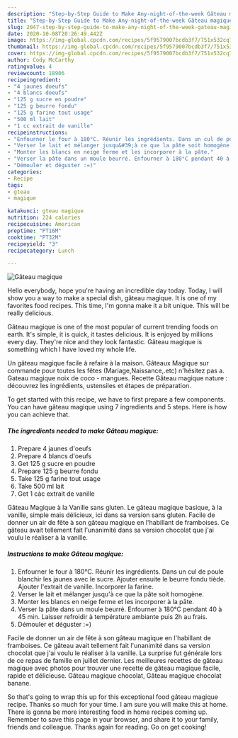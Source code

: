 ```yaml
---
description: "Step-by-Step Guide to Make Any-night-of-the-week Gâteau magique"
title: "Step-by-Step Guide to Make Any-night-of-the-week Gâteau magique"
slug: 2047-step-by-step-guide-to-make-any-night-of-the-week-gateau-magique
date: 2020-10-08T20:26:49.442Z
image: https://img-global.cpcdn.com/recipes/5f9579007bcdb3f7/751x532cq70/gateau-magique-photo-principale-de-la-recette.jpg
thumbnail: https://img-global.cpcdn.com/recipes/5f9579007bcdb3f7/751x532cq70/gateau-magique-photo-principale-de-la-recette.jpg
cover: https://img-global.cpcdn.com/recipes/5f9579007bcdb3f7/751x532cq70/gateau-magique-photo-principale-de-la-recette.jpg
author: Cody McCarthy
ratingvalue: 4
reviewcount: 18906
recipeingredient:
- "4 jaunes doeufs"
- "4 blancs doeufs"
- "125 g sucre en poudre"
- "125 g beurre fondu"
- "125 g farine tout usage"
- "500 ml lait"
- "1 cc extrait de vanille"
recipeinstructions:
- "Enfourner le four à 180°C. Réunir les ingrédients. Dans un cul de poule blanchir les jaunes avec le sucre. Ajouter ensuite le beurre fondu tiède. Ajouter l&#39;extrait de vanille. Incorporer la farine."
- "Verser le lait et mélanger jusqu&#39;à ce que la pâte soit homogène."
- "Monter les blancs en neige ferme et les incorporer à la pâte."
- "Verser la pâte dans un moule beurré. Enfourner à 180°C pendant 40 à 45 min. Laisser refroidir à température ambiante puis 2h au frais."
- "Démouler et déguster :=)"
categories:
- Recipe
tags:
- gteau
- magique

katakunci: gteau magique 
nutrition: 224 calories
recipecuisine: American
preptime: "PT16M"
cooktime: "PT32M"
recipeyield: "3"
recipecategory: Lunch

---
```



![Gâteau magique](https://img-global.cpcdn.com/recipes/5f9579007bcdb3f7/751x532cq70/gateau-magique-photo-principale-de-la-recette.jpg)

Hello everybody, hope you're having an incredible day today. Today, I will show you a way to make a special dish, gâteau magique. It is one of my favorites food recipes. This time, I'm gonna make it a bit unique. This will be really delicious.

Gâteau magique is one of the most popular of current trending foods on earth. It's simple, it is quick, it tastes delicious. It is enjoyed by millions every day. They're nice and they look fantastic. Gâteau magique is something which I have loved my whole life.

Un gâteau magique facile à refaire à la maison. Gâteaux Magique sur commande pour toutes les fêtes (Mariage,Naissance,.etc) n&#39;hésitez pas a. Gateau magique noix de coco - mangues. Recette Gâteau magique nature : découvrez les ingrédients, ustensiles et étapes de préparation.


To get started with this recipe, we have to first prepare a few components. You can have gâteau magique using 7 ingredients and 5 steps. Here is how you can achieve that.

<!--inarticleads1-->

##### The ingredients needed to make Gâteau magique:

1. Prepare 4 jaunes d&#39;oeufs
1. Prepare 4 blancs d&#39;oeufs
1. Get 125 g sucre en poudre
1. Prepare 125 g beurre fondu
1. Take 125 g farine tout usage
1. Take 500 ml lait
1. Get 1 càc extrait de vanille


Gâteau Magique à la Vanille sans gluten. Le gâteau magique basique, à la vanille, simple mais délicieux, ici dans sa version sans gluten. Facile de donner un air de fête à son gâteau magique en l&#39;habillant de framboises. Ce gâteau avait tellement fait l&#39;unanimité dans sa version chocolat que j&#39;ai voulu le réaliser à la vanille. 

<!--inarticleads2-->

##### Instructions to make Gâteau magique:

1. Enfourner le four à 180°C. Réunir les ingrédients. Dans un cul de poule blanchir les jaunes avec le sucre. Ajouter ensuite le beurre fondu tiède. Ajouter l&#39;extrait de vanille. Incorporer la farine.
1. Verser le lait et mélanger jusqu&#39;à ce que la pâte soit homogène.
1. Monter les blancs en neige ferme et les incorporer à la pâte.
1. Verser la pâte dans un moule beurré. Enfourner à 180°C pendant 40 à 45 min. Laisser refroidir à température ambiante puis 2h au frais.
1. Démouler et déguster :=)


Facile de donner un air de fête à son gâteau magique en l&#39;habillant de framboises. Ce gâteau avait tellement fait l&#39;unanimité dans sa version chocolat que j&#39;ai voulu le réaliser à la vanille. La surprise fut générale lors de ce repas de famille en juillet dernier. Les meilleures recettes de gâteau magique avec photos pour trouver une recette de gâteau magique facile, rapide et délicieuse. Gâteau magique chocolat, Gâteau magique chocolat banane. 

So that's going to wrap this up for this exceptional food gâteau magique recipe. Thanks so much for your time. I am sure you will make this at home. There is gonna be more interesting food in home recipes coming up. Remember to save this page in your browser, and share it to your family, friends and colleague. Thanks again for reading. Go on get cooking!
